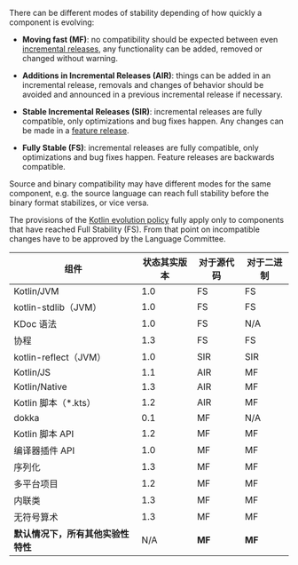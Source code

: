 [//]: # (title: Stability of Kotlin components \(pre 1.4\))

There can be different modes of stability depending of how quickly a component is evolving:
<a name="moving-fast"></a>
*   **Moving fast (MF)**: no compatibility should be expected between even [incremental releases](kotlin-evolution.md#feature-releases-and-incremental-releases), any functionality can be added, removed or changed without warning.

*   **Additions in Incremental Releases (AIR)**: things can be added in an incremental release, removals and changes of behavior should be avoided and announced in a previous incremental release if necessary.

*   **Stable Incremental Releases (SIR)**: incremental releases are fully compatible, only optimizations and bug fixes happen. Any changes can be made in a [feature release](kotlin-evolution.md#feature-releases-and-incremental-releases).

<a name="fully-stable"></a>
*   **Fully Stable (FS)**: incremental releases are fully compatible, only optimizations and bug fixes happen. Feature releases are backwards compatible.

Source and binary compatibility may have different modes for the same component, e.g. the source language can reach full stability before the binary format stabilizes, or vice versa.

The provisions of the [Kotlin evolution policy](kotlin-evolution.md) fully apply only to components that have reached Full Stability (FS). From that point on incompatible changes have to be approved by the Language Committee.

|**组件**|**状态其实版本**|**对于源代码**|**对于二进制**|
| --- | --- | --- | --- |
Kotlin/JVM|1.0|FS|FS|
kotlin-stdlib（JVM）|1.0|FS|FS
KDoc 语法|1.0|FS|N/A
协程|1.3|FS|FS
kotlin-reflect（JVM）|1.0|SIR|SIR
Kotlin/JS|1.1|AIR|MF
Kotlin/Native|1.3|AIR|MF
Kotlin 脚本（*.kts）|1.2|AIR|MF
dokka|0.1|MF|N/A
Kotlin 脚本 API|1.2|MF|MF
编译器插件 API|1.0|MF|MF
序列化|1.3|MF|MF
多平台项目|1.2|MF|MF
内联类|1.3|MF|MF
无符号算术|1.3|MF|MF
**默认情况下，所有其他实验性特性**|N/A|**MF**|**MF**